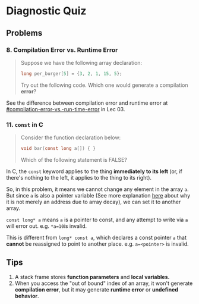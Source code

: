 # Diagnostic Quiz

## Problems

### 8. Compilation Error vs. Runtime Error

> Suppose we have the following array declaration:
>
> ```c
> long per_burger[5] = {3, 2, 1, 15, 5};
> ```
>
> Try out the following code.  Which one would generate a compilation **error**?

See the difference between compilation error and runtime error at [#compilation-error-vs.-run-time-error](../lec-03-basic-c-programming.md#compilation-error-vs.-run-time-error "mention") in Lec 03.

### 11. `const` in C

> Consider the function declaration below:
>
> ```c
> void bar(const long a[]) { }
> ```
>
> Which of the following statement is FALSE?

In C, the `const` keyword applies to the thing **immediately to its left** (or, if there's nothing to the left, it applies to the thing to its right).

So, in this problem, it means we cannot change any element in the array `a`. But since `a` is also a pointer variable (See more explanation [here](https://piazza.com/class/lz3qhq0epwf53k/post/103) about why it is not merely an address due to array decay), we can set it to another array.

`const long* a` means `a` is a pointer to const, and any attempt to write via `a` will error out. e.g. `*a=10`is invalid.

This is different from `long* const a`, which declares a const pointer `a` that **cannot** be reassigned to point to another place. e.g. `a=<pointer>` is invalid.

## Tips

1. A stack frame stores **function parameters** and **local variables.**
2. When you access the "out of bound" index of an array, it won't generate **compilation error**, but it may generate **runtime error** or **undefined behavior**.
